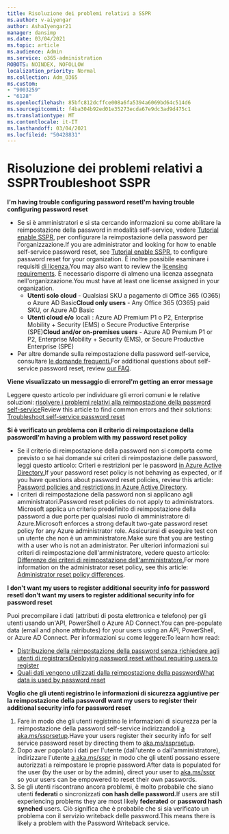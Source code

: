 ```yaml
---
title: Risoluzione dei problemi relativi a SSPR
ms.author: v-aiyengar
author: AshaIyengar21
manager: dansimp
ms.date: 03/04/2021
ms.topic: article
ms.audience: Admin
ms.service: o365-administration
ROBOTS: NOINDEX, NOFOLLOW
localization_priority: Normal
ms.collection: Adm_O365
ms.custom:
- "9003259"
- "6128"
ms.openlocfilehash: 85bfc812dcffce008a6fa5394a6069bd64c514d6
ms.sourcegitcommit: f4ba304b92ed01e35273ecda67e9dc3ad9d475c1
ms.translationtype: MT
ms.contentlocale: it-IT
ms.lasthandoff: 03/04/2021
ms.locfileid: "50428831"
---
```

# <a name="troubleshoot-sspr"></a><span data-ttu-id="f2b4d-102">Risoluzione dei problemi relativi a SSPR</span><span class="sxs-lookup"><span data-stu-id="f2b4d-102">Troubleshoot SSPR</span></span>

<span data-ttu-id="f2b4d-103">**I'm having trouble configuring password reset**</span><span class="sxs-lookup"><span data-stu-id="f2b4d-103">**I'm having trouble configuring password reset**</span></span>

- <span data-ttu-id="f2b4d-104">Se si è amministratori e si sta cercando informazioni su come abilitare la reimpostazione della password in modalità self-service, vedere [Tutorial enable SSPR](https://docs.microsoft.com/azure/active-directory/authentication/tutorial-enable-sspr), per configurare la reimpostazione della password per l'organizzazione.</span><span class="sxs-lookup"><span data-stu-id="f2b4d-104">If you are administrator and looking for how to enable self-service password reset, see [Tutorial enable SSPR](https://docs.microsoft.com/azure/active-directory/authentication/tutorial-enable-sspr), to configure password reset for your organization.</span></span> <span data-ttu-id="f2b4d-105">È inoltre possibile esaminare i requisiti [di licenza.](https://docs.microsoft.com/azure/active-directory/authentication/concept-sspr-licensing?WT.mc_id=Portal-Microsoft_Azure_Support)</span><span class="sxs-lookup"><span data-stu-id="f2b4d-105">You may also want to review the [licensing requirements](https://docs.microsoft.com/azure/active-directory/authentication/concept-sspr-licensing?WT.mc_id=Portal-Microsoft_Azure_Support).</span></span> <span data-ttu-id="f2b4d-106">È necessario disporre di almeno una licenza assegnata nell'organizzazione.</span><span class="sxs-lookup"><span data-stu-id="f2b4d-106">You must have at least one license assigned in your organization.</span></span>
    - <span data-ttu-id="f2b4d-107">**Utenti solo cloud** - Qualsiasi SKU a pagamento di Office 365 (O365) o Azure AD Basic</span><span class="sxs-lookup"><span data-stu-id="f2b4d-107">**Cloud only users** - Any Office 365 (O365) paid SKU, or Azure AD Basic</span></span>
    - <span data-ttu-id="f2b4d-108">**Utenti cloud e/o** locali : Azure AD Premium P1 o P2, Enterprise Mobility + Security (EMS) o Secure Productive Enterprise (SPE)</span><span class="sxs-lookup"><span data-stu-id="f2b4d-108">**Cloud and/or on-premises users** - Azure AD Premium P1 or P2, Enterprise Mobility + Security (EMS), or Secure Productive Enterprise (SPE)</span></span>
- <span data-ttu-id="f2b4d-109">Per altre domande sulla reimpostazione della password self-service, consultare [le domande frequenti.](https://docs.microsoft.com/azure/active-directory/authentication/active-directory-passwords-faq?WT.mc_id=Portal-Microsoft_Azure_Support)</span><span class="sxs-lookup"><span data-stu-id="f2b4d-109">For additional questions about self-service password reset, review [our FAQ](https://docs.microsoft.com/azure/active-directory/authentication/active-directory-passwords-faq?WT.mc_id=Portal-Microsoft_Azure_Support).</span></span>

<span data-ttu-id="f2b4d-110">**Viene visualizzato un messaggio di errore**</span><span class="sxs-lookup"><span data-stu-id="f2b4d-110">**I'm getting an error message**</span></span>

<span data-ttu-id="f2b4d-111">Leggere questo articolo per individuare gli errori comuni e le relative soluzioni: [risolvere i problemi relativi alla reimpostazione della password self-service](https://docs.microsoft.com/azure/active-directory/authentication/active-directory-passwords-troubleshoot?WT.mc_id=Portal-Microsoft_Azure_Support)</span><span class="sxs-lookup"><span data-stu-id="f2b4d-111">Review this article to find common errors and their solutions: [Troubleshoot self-service password reset](https://docs.microsoft.com/azure/active-directory/authentication/active-directory-passwords-troubleshoot?WT.mc_id=Portal-Microsoft_Azure_Support)</span></span>

<span data-ttu-id="f2b4d-112">**Si è verificato un problema con il criterio di reimpostazione della password**</span><span class="sxs-lookup"><span data-stu-id="f2b4d-112">**I'm having a problem with my password reset policy**</span></span>

- <span data-ttu-id="f2b4d-113">Se il criterio di reimpostazione della password non si comporta come previsto o se hai domande sui criteri di reimpostazione delle password, leggi questo articolo: Criteri e restrizioni per le password [in Azure Active Directory.](https://docs.microsoft.com/azure/active-directory/authentication/concept-sspr-policy?WT.mc_id=Portal-Microsoft_Azure_Support)</span><span class="sxs-lookup"><span data-stu-id="f2b4d-113">If your password reset policy is not behaving as expected, or if you have questions about password reset policies, review this article: [Password policies and restrictions in Azure Active Directory](https://docs.microsoft.com/azure/active-directory/authentication/concept-sspr-policy?WT.mc_id=Portal-Microsoft_Azure_Support).</span></span>
- <span data-ttu-id="f2b4d-114">I criteri di reimpostazione della password non si applicano agli amministratori.</span><span class="sxs-lookup"><span data-stu-id="f2b4d-114">Password reset policies do not apply to administrators.</span></span> <span data-ttu-id="f2b4d-115">Microsoft applica un criterio predefinito di reimpostazione della password a due porte per qualsiasi ruolo di amministratore di Azure.</span><span class="sxs-lookup"><span data-stu-id="f2b4d-115">Microsoft enforces a strong default two-gate password reset policy for any Azure administrator role.</span></span> <span data-ttu-id="f2b4d-116">Assicurarsi di eseguire test con un utente che non è un amministratore.</span><span class="sxs-lookup"><span data-stu-id="f2b4d-116">Make sure that you are testing with a user who is not an administrator.</span></span> <span data-ttu-id="f2b4d-117">Per ulteriori informazioni sui criteri di reimpostazione dell'amministratore, vedere questo articolo: [Differenze dei criteri di reimpostazione dell'amministratore.](https://docs.microsoft.com/azure/active-directory/authentication/concept-sspr-policy?WT.mc_id=Portal-Microsoft_Azure_Support#administrator-reset-policy-differences)</span><span class="sxs-lookup"><span data-stu-id="f2b4d-117">For more information on the administrator reset policy, see this article: [Administrator reset policy differences](https://docs.microsoft.com/azure/active-directory/authentication/concept-sspr-policy?WT.mc_id=Portal-Microsoft_Azure_Support#administrator-reset-policy-differences).</span></span>

<span data-ttu-id="f2b4d-118">**I don't want my users to register additional security info for password reset**</span><span class="sxs-lookup"><span data-stu-id="f2b4d-118">**I don't want my users to register additional security info for password reset**</span></span>

<span data-ttu-id="f2b4d-119">Puoi precompilare i dati (attributi di posta elettronica e telefono) per gli utenti usando un'API, PowerShell o Azure AD Connect.</span><span class="sxs-lookup"><span data-stu-id="f2b4d-119">You can pre-populate data (email and phone attributes) for your users using an API, PowerShell, or Azure AD Connect.</span></span> <span data-ttu-id="f2b4d-120">Per informazioni su come leggere:</span><span class="sxs-lookup"><span data-stu-id="f2b4d-120">To learn how read:</span></span>

- [<span data-ttu-id="f2b4d-121">Distribuzione della reimpostazione della password senza richiedere agli utenti di registrarsi</span><span class="sxs-lookup"><span data-stu-id="f2b4d-121">Deploying password reset without requiring users to register</span></span>](https://docs.microsoft.com/azure/active-directory/active-directory-passwords-data?WT.mc_id=Portal-Microsoft_Azure_Support#set-and-read-authentication-data-using-powershell)
- [<span data-ttu-id="f2b4d-122">Quali dati vengono utilizzati dalla reimpostazione della password</span><span class="sxs-lookup"><span data-stu-id="f2b4d-122">What data is used by password reset</span></span>](https://docs.microsoft.com/azure/active-directory/active-directory-passwords-data?WT.mc_id=Portal-Microsoft_Azure_Support)

<span data-ttu-id="f2b4d-123">**Voglio che gli utenti registrino le informazioni di sicurezza aggiuntive per la reimpostazione della password**</span><span class="sxs-lookup"><span data-stu-id="f2b4d-123">**I want my users to register their additional security info for password reset**</span></span>

1. <span data-ttu-id="f2b4d-124">Fare in modo che gli utenti registrino le informazioni di sicurezza per la reimpostazione della password self-service indirizzandoli [a aka.ms/ssprsetup](https://mysignins.microsoft.com/security-info).</span><span class="sxs-lookup"><span data-stu-id="f2b4d-124">Have your users register their security info for self service password reset by directing them to [aka.ms/ssprsetup](https://mysignins.microsoft.com/security-info).</span></span>
1. <span data-ttu-id="f2b4d-125">Dopo aver popolato i dati per l'utente (dall'utente o dall'amministratore), indirizzare l'utente [a aka.ms/sspr](https://passwordreset.microsoftonline.com/) in modo che gli utenti possano essere autorizzati a reimpostare le proprie password.</span><span class="sxs-lookup"><span data-stu-id="f2b4d-125">After data is populated for the user (by the user or by the admin), direct your user to [aka.ms/sspr](https://passwordreset.microsoftonline.com/) so your users can be empowered to reset their own passwords.</span></span>
1. <span data-ttu-id="f2b4d-126">Se gli utenti riscontrano ancora problemi, è molto probabile che siano utenti **federati** o sincronizzati **con hash delle password.**</span><span class="sxs-lookup"><span data-stu-id="f2b4d-126">If users are still experiencing problems they are most likely **federated** or **password hash synched** users.</span></span> <span data-ttu-id="f2b4d-127">Ciò significa che è probabile che si sia verificato un problema con il servizio writeback delle password.</span><span class="sxs-lookup"><span data-stu-id="f2b4d-127">This means there is likely a problem with the Password Writeback service.</span></span>